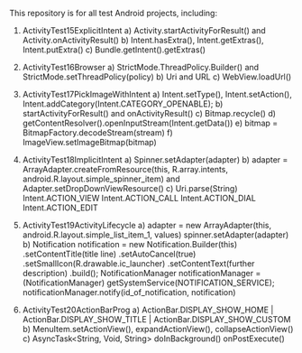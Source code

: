 This repository is for all test Android projects, including:

1) ActivityTest15ExplicitIntent
    a) Activity.startActivityForResult() and Activity.onActivityResult()
    b) Intent.hasExtra(), Intent.getExtras(), Intent.putExtra()
    c) Bundle.getIntent().getExtras()

2) ActivityTest16Browser
    a) StrictMode.ThreadPolicy.Builder() and StrictMode.setThreadPolicy(policy)
    b) Uri and URL
    c) WebView.loadUrl()

3) ActivityTest17PickImageWithIntent
    a) Intent.setType(), Intent.setAction(), Intent.addCategory(Intent.CATEGORY_OPENABLE);
    b) startActivityForResult() and onActivityResult()
    c) Bitmap.recycle()
    d) getContentResolver().openInputStream(Intent.getData())
    e) bitmap = BitmapFactory.decodeStream(stream)
    f) ImageView.setImageBitmap(bitmap)

4) ActivityTest18ImplicitIntent
    a) Spinner.setAdapter(adapter)
    b) adapter = ArrayAdapter.createFromResource(this, R.array.intents, android.R.layout.simple_spinner_item) and Adapter.setDropDownViewResource()
    c) Uri.parse(String) 
        Intent.ACTION_VIEW
        Intent.ACTION_CALL
        Intent.ACTION_DIAL
        Intent.ACTION_EDIT

5) ActivityTest19ActivityLifecycle
    a) adapter = new ArrayAdapter<String>(this, android.R.layout.simple_list_item_1, values)
    spinner.setAdapter(adapter)
    b) Notification notification = new Notification.Builder(this)
        .setContentTitle(title line)
        .setAutoCancel(true)
        .setSmallIcon(R.drawable.ic_launcher)
        .setContentText(further description)
        .build();
    NotificationManager notificationManager = (NotificationManager) getSystemService(NOTIFICATION_SERVICE);
    notificationManager.notify(id_of_notification, notification)

6) ActivityTest20ActionBarProg
    a) ActionBar.DISPLAY_SHOW_HOME | ActionBar.DISPLAY_SHOW_TITLE | ActionBar.DISPLAY_SHOW_CUSTOM
    b) MenuItem.setActionView(), expandActionView(), collapseActionView()
    c) AsyncTask<String, Void, String> doInBackground() onPostExecute()